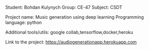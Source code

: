 Student: Bohdan Kulynych
Group: CE-47
Subject: CSDT

Project name: Music generation using deep learning
Programming language: python

Additional tools/utils: google collab,tensorflow,docker,heroku

Link to the project: https://audiogenerationapp.herokuapp.com